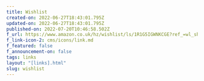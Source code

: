 ```yaml
---
title: Wishlist
created-on: 2022-06-27T18:43:01.795Z
updated-on: 2022-06-27T18:43:01.795Z
published-on: 2022-07-20T10:46:58.502Z
f_url: https://www.amazon.co.uk/hz/wishlist/ls/1R1G5IGWNKCGE?ref_=wl_share
f_link-icon-2: cms/icons/link.md
f_featured: false
f_announcement-on: false
tags: links
layout: "[links].html"
slug: wishlist
---
```

